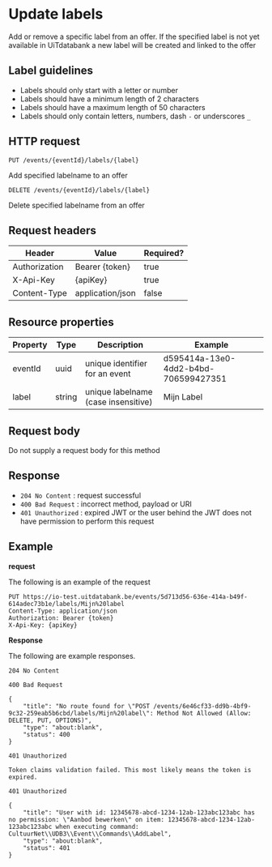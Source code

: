 ---
---

# Update labels

Add or remove a specific label from an offer. If the specified label is not yet available in UiTdatabank a new label will be created and linked to the offer

## Label guidelines

* Labels should only start with a letter or number
* Labels should have a minimum length of 2 characters
* Labels should have a maximum length of 50 characters
* Labels should only contain letters, numbers, dash `-` or underscores `_`

## HTTP request

```
PUT /events/{eventId}/labels/{label}
```

Add specified labelname to an offer

```
DELETE /events/{eventId}/labels/{label}
```

Delete specified labelname from an offer

## Request headers

| Header        | Value            | Required? |
| ------------- | ---------------- | --------- |
| Authorization | Bearer {token}   | true      |
| X-Api-Key     | {apiKey}         | true      |
| Content-Type  | application/json | false     |

## Resource properties

| Property	| Type | Description | Example |
|--|--|--|--|
| eventId	| uuid | unique identifier for an event | d595414a-13e0-4dd2-b4bd-706599427351 |
| label	| string | unique labelname (case insensitive) | Mijn Label |

## Request body

Do not supply a request body for this method

## Response

* `204 No Content` : request successful
* `400 Bad Request` : incorrect method, payload or URI
* `401 Unauthorized` : expired JWT or the user behind the JWT does not have permission to perform this request

## Example

**request**

The following is an example of the request

```
PUT https://io-test.uitdatabank.be/events/5d713d56-636e-414a-b49f-614adec73b1e/labels/Mijn%20label
Content-Type: application/json
Authorization: Bearer {token}
X-Api-Key: {apiKey}
```

**Response**

The following are example responses.

```
204 No Content
```

```
400 Bad Request

{
    "title": "No route found for \"POST /events/6e46cf33-dd9b-4bf9-9c32-259eab5b6cbd/labels/Mijn%20label\": Method Not Allowed (Allow: DELETE, PUT, OPTIONS)",
    "type": "about:blank",
    "status": 400
}
```

```
401 Unauthorized

Token claims validation failed. This most likely means the token is expired.
```

```
401 Unauthorized

{
    "title": "User with id: 12345678-abcd-1234-12ab-123abc123abc has no permission: \"Aanbod bewerken\" on item: 12345678-abcd-1234-12ab-123abc123abc when executing command: CultuurNet\\UDB3\\Event\\Commands\\AddLabel",
    "type": "about:blank",
    "status": 401
}
```
